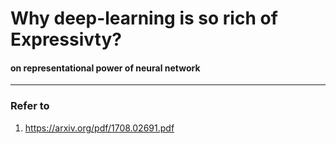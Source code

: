 
# Why deep-learning is so rich of Expressivty?

#### on representational power of neural network
----

### Refer to

1. https://arxiv.org/pdf/1708.02691.pdf

